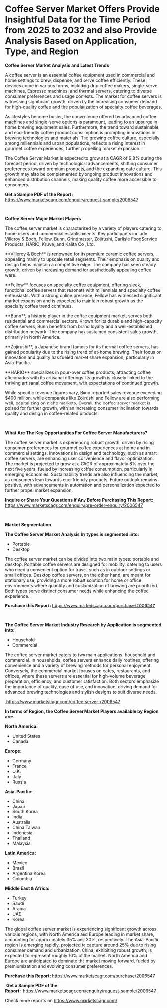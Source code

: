<p><h1>Coffee Server Market Offers Provide Insightful Data for the Time Period from 2025 to 2032 and also Provide Analysis Based on Application, Type, and Region</h1></p><p><strong>Coffee Server Market Analysis and Latest Trends</strong></p>
<p><p>A coffee server is an essential coffee equipment used in commercial and home settings to brew, dispense, and serve coffee efficiently. These devices come in various forms, including drip coffee makers, single-serve machines, Espresso machines, and thermal servers, catering to diverse consumer preferences and usage contexts. The market for coffee servers is witnessing significant growth, driven by the increasing consumer demand for high-quality coffee and the popularization of specialty coffee beverages. </p><p>As lifestyles become busier, the convenience offered by advanced coffee machines and single-serve options is paramount, leading to an upsurge in home brewing equipment sales. Furthermore, the trend toward sustainable and eco-friendly coffee product consumption is prompting innovations in brewing technologies and materials. The growing coffee culture, especially among millennials and urban populations, reflects a rising interest in gourmet coffee experiences, further propelling market expansion.</p><p>The Coffee Server Market is expected to grow at a CAGR of 9.8% during the forecast period, driven by technological advancements, shifting consumer preferences toward premium products, and the expanding cafe culture. This growth may also be complemented by ongoing product innovations and enhanced distribution channels, making quality coffee more accessible to consumers.</p></p>
<p><strong>Get a Sample PDF of the Report:&nbsp;</strong> <a href="https://www.marketscagr.com/enquiry/request-sample/2006547?utm_campaign=3271&utm_medium=2&utm_source=Github&utm_content=ia&utm_term=05042025&utm_id=coffee-server">https://www.marketscagr.com/enquiry/request-sample/2006547</a></p>
<p>&nbsp;</p>
<p><strong>Coffee Server Major Market Players</strong></p>
<p><p>The coffee server market is characterized by a variety of players catering to home users and commercial establishments. Key participants include Villeroy & Boch, Fellow, Bunn, Grindmaster, Zojirushi, Carlisle FoodService Products, HARIO, Kruve, and Kalita Co., Ltd.</p><p>**Villeroy & Boch** is renowned for its premium ceramic coffee servers, appealing mainly to upscale retail segments. Their emphasis on quality and design helps maintain a competitive edge. The company has seen steady growth, driven by increasing demand for aesthetically appealing coffee ware.</p><p>**Fellow** focuses on specialty coffee equipment, offering sleek, functional coffee servers that resonate with millennials and specialty coffee enthusiasts. With a strong online presence, Fellow has witnessed significant market expansion and is expected to maintain robust growth as the specialty coffee trend continues.</p><p>**Bunn**, a historic player in the coffee equipment market, serves both residential and commercial sectors. Known for its durable and high-capacity coffee servers, Bunn benefits from brand loyalty and a well-established distribution network. The company has sustained consistent sales growth, primarily in North America.</p><p>**Zojirushi**, a Japanese brand famous for its thermal coffee servers, has gained popularity due to the rising trend of at-home brewing. Their focus on innovation and quality has fueled market share expansion, particularly in Asia-Pacific.</p><p>**HARIO** specializes in pour-over coffee products, attracting coffee aficionados with its artisanal offerings. Its growth is closely linked to the thriving artisanal coffee movement, with expectations of continued growth.</p><p>While specific revenue figures vary, Bunn reported sales revenue exceeding $400 million, while companies like Zojirushi and Fellow are also performing well, capitalizing on niche markets. Overall, the coffee server market is poised for further growth, with an increasing consumer inclination towards quality and design in coffee-related products.</p></p>
<p>&nbsp;</p>
<p><strong>What Are The Key Opportunities For Coffee Server Manufacturers?</strong></p>
<p><p>The coffee server market is experiencing robust growth, driven by rising consumer preferences for gourmet coffee experiences at home and in commercial settings. Innovations in design and technology, such as smart coffee servers, are enhancing user convenience and flavor optimization. The market is projected to grow at a CAGR of approximately 8% over the next five years, fueled by increasing coffee consumption, particularly in emerging economies. Sustainability trends are also influencing the market, as consumers lean towards eco-friendly products. Future outlook remains positive, with advancements in automation and personalization expected to further propel market expansion.</p></p>
<p><strong>Inquire or Share Your Questions If Any Before Purchasing This Report:</strong> <a href="https://www.marketscagr.com/enquiry/pre-order-enquiry/2006547?utm_campaign=3271&utm_medium=2&utm_source=Github&utm_content=ia&utm_term=05042025&utm_id=coffee-server">https://www.marketscagr.com/enquiry/pre-order-enquiry/2006547</a></p>
<p>&nbsp;</p>
<p><strong>Market Segmentation</strong></p>
<p><strong>The Coffee Server Market Analysis by types is segmented into:</strong></p>
<p><ul><li>Portable</li><li>Desktop</li></ul></p>
<p><p>The coffee server market can be divided into two main types: portable and desktop. Portable coffee servers are designed for mobility, catering to users who need a convenient option for travel, such as in outdoor settings or small offices. Desktop coffee servers, on the other hand, are meant for stationary use, providing a more robust solution for home or office environments where quantity and customization of brewing are prioritized. Both types serve distinct consumer needs while enhancing the coffee experience.</p></p>
<p><strong>Purchase this Report:&nbsp;</strong><a href="https://www.marketscagr.com/purchase/2006547?utm_campaign=3271&utm_medium=2&utm_source=Github&utm_content=ia&utm_term=05042025&utm_id=coffee-server">https://www.marketscagr.com/purchase/2006547</a></p>
<p>&nbsp;</p>
<p><strong>The Coffee Server Market Industry Research by Application is segmented into:</strong></p>
<p><ul><li>Household</li><li>Commercial</li></ul></p>
<p><p>The coffee server market caters to two main applications: household and commercial. In households, coffee servers enhance daily routines, offering convenience and a variety of brewing methods for personal enjoyment. Conversely, the commercial market focuses on cafes, restaurants, and offices, where these servers are essential for high-volume beverage preparation, efficiency, and customer satisfaction. Both sectors emphasize the importance of quality, ease of use, and innovation, driving demand for advanced brewing technologies and stylish designs to suit diverse needs.</p></p>
<p><a href="https://www.marketscagr.com/coffee-server-r2006547?utm_campaign=3271&utm_medium=2&utm_source=Github&utm_content=ia&utm_term=05042025&utm_id=coffee-server">&nbsp;https://www.marketscagr.com/coffee-server-r2006547</a></p>
<p><strong>In terms of Region, the Coffee Server Market Players available by Region are:</strong></p>
<p>
    <p> <strong> North America: </strong>
        <ul>
            <li>United States</li>
            <li>Canada</li>
        </ul>
        </p> 
    <p> <strong> Europe: </strong>
        <ul>
            <li>Germany</li>
            <li>France</li>
            <li>U.K.</li>
            <li>Italy</li>
            <li>Russia</li>
        </ul>
        </p> 
    <p> <strong> Asia-Pacific: </strong>
        <ul>
            <li>China</li>
            <li>Japan</li>
            <li>South Korea</li>
            <li>India</li>
            <li>Australia</li>
            <li>China Taiwan</li>
            <li>Indonesia</li>
            <li>Thailand</li>
            <li>Malaysia</li>
        </ul>
        </p> 
    <p> <strong> Latin America: </strong>
        <ul>
            <li>Mexico</li>
            <li>Brazil</li>
            <li>Argentina Korea</li>
            <li>Colombia</li>
        </ul>
        </p> 
    <p> <strong> Middle East & Africa: </strong>
        <ul>
            <li>Turkey</li>
            <li>Saudi</li>
            <li>Arabia</li>
            <li>UAE</li>
            <li>Korea</li>
        </ul>
    </p>
    </p>
<p><p>The global coffee server market is experiencing significant growth across various regions, with North America and Europe leading in market share, accounting for approximately 35% and 30%, respectively. The Asia-Pacific region is emerging rapidly, projected to capture around 25% due to rising consumer demand and urbanization. China, exhibiting robust growth, is expected to represent roughly 10% of the market. North America and Europe are anticipated to dominate the market moving forward, fueled by premiumization and evolving consumer preferences.</p></p>
<p><strong>Purchase this Report: </strong><a href="https://www.marketscagr.com/purchase/2006547?utm_campaign=3271&utm_medium=2&utm_source=Github&utm_content=ia&utm_term=05042025&utm_id=coffee-server">https://www.marketscagr.com/purchase/2006547</a></p>
<p>&nbsp;<strong>Get a Sample PDF of the Report:&nbsp;&nbsp;</strong><a href="https://www.marketscagr.com/enquiry/request-sample/2006547?utm_campaign=3271&utm_medium=2&utm_source=Github&utm_content=ia&utm_term=05042025&utm_id=coffee-server">https://www.marketscagr.com/enquiry/request-sample/2006547</a></p>
<p><strong></strong></p>
<p>Check more reports on <a href="https://www.marketscagr.com/?utm_campaign=3271&utm_medium=2&utm_source=Github&utm_content=ia&utm_term=05042025&utm_id=coffee-server">https://www.marketscagr.com/</a></p>